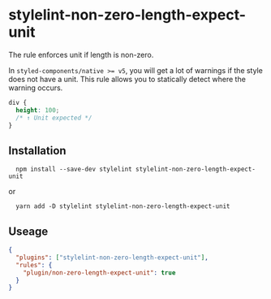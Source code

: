 # stylelint-non-zero-length-expect-unit
The rule enforces unit if length is non-zero.

In `styled-components/native >= v5`, you will get a lot of warnings if the style does not have a unit.
This rule allows you to statically detect where the warning occurs.

```css
div {
  height: 100;
  /* ↑ Unit expected */
}
```

## Installation

```
  npm install --save-dev stylelint stylelint-non-zero-length-expect-unit
```
or
```
  yarn add -D stylelint stylelint-non-zero-length-expect-unit
```

## Useage

```json
{
  "plugins": ["stylelint-non-zero-length-expect-unit"],
  "rules": {
    "plugin/non-zero-length-expect-unit": true
  }
}
```

